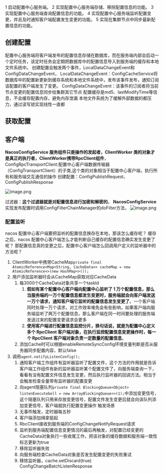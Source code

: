 1 启动配置中心服务端。
2 实现配置中心服务端存储、移除配置信息的功能。
3 实现配置中心服务端查询配置信息的功能。
4 实现配置中心服务端监听配置变更，并且及时通知客户端配置发生变更的功能。
5 实现在集群节点中同步最新配置信息的功能。
## 创建配置
配置中心服务端将客户端发布的配置信息存储在数据库，而在服务端内部会启动一个定时任务，该定时任务会定期把数据库中的配置信息导入到服务端的缓存和本地文件系统中。
创建配置会触发两个事件，LocalDataChangeEvent和ConfigDataChangeEvent，
LocalDataChangeEvent：ConfigCacheService将数据库中的配置新更新到缓存系统和本地文件系统中，发布该事件发布，通知订阅该配置的客户端发生了变更。
ConfigDataChangeEvent：该事件的订阅者将当前节点变更的配置信息同步给集群其它节点
配置缓存是md5、lastModifyTime等信息，不会缓存配置内存，避免内存泄漏
本地文件系统为了缓解外部数据的都压力，通过读写锁实现线性一直都
## 获取配置

## 客户端
**NacosConfigService 服务组件只是操作的发起者，ClientWorker 类的对象才是真正的执行者，ClientWorker携带RpcClient组件**，
ConfigRpcTransportClient:配置中心客户端数据传输器（ConfigTransportClient）的子类,这个类的对象相当于配置中心客户端，执行所有和服务端交互通信的操作
创建配置：ConfigPublishRequest、ConfigPublishResponse

![image.png](https://note-java.oss-cn-beijing.aliyuncs.com/img/20241208200629.png)

过滤器：**这个过滤器就是对配置信息进行加密和解密的**。
**NacosConfigService**实现发布配置时调用ConfigFilterChainManager的doFilter方法，
![image.png](https://note-java.oss-cn-beijing.aliyuncs.com/img/20241208200822.png)
### 配置监听
nacos 配置中心客户端要把监听的配置信息换存在本地，那该怎么缓存呢？
缓存之后，nacos 配置中心客户端怎么才能判断自己缓存的配置信息确实发生变更了呢？
那配置信息真的变更之后，配置中心客户端怎么回调用户定义的监听器中的方法呢？

1. ClientWorker中携带CacheMap`private final AtomicReference<Map<String, CacheData>> cacheMap = new AtomicReference<>(new HashMap<>());` 
2. 用户添加监听器时会从CacheMap获取对应CacheData
	1. 每3000个CacheData对象共享一个taskId
		1. **假如有某个配置中心客户端向配置中心监听了 1 万个配置信息，那么当服务端的一万个配置信息都发生变更时，服务端就会向客户端发送一万个请求，通知客户端它监听的配置信息发生变更了**。一个客户端同时处理一万个请求，对工作效率难免会有些影响，如果客户端向服务端监听了两万个配置信息，那么客户端在同一时间要处理的服务端发送过来的配置变更请求会更多
		2. **使用客户端进行配置信息监控分片，换句话说，就是为配置中心定义多个 RpcClient 客户端对象，在执行监控配置信息变更操作时，每一个 RpcClient 客户端对象负责一定数量的配置信息**。
	2. 添加Cache时可以根据enableRemoteSyncConfig环境变量判断是否从服务器同步配置内容，默认false
3. 调用`agent.notifyListenConfig();`
	1. 通知客户端工作组件有监听器监听了配置文件，这个方法的作用就是告诉客户端工作组件有新的监听器监听某个配置文件了，向服务端查询一下，看看有没有配置文件信息发生变更，然后执行监听器的回调方法。相当于会触发检查全量带有监听器的配置变更
	2. 向agent阻塞队列`private final BlockingQueue<Object> listenExecutebell = new ArrayBlockingQueue<>(1);`中添加变更信号，这个阻塞队列只用来存放变更信号，配置文件发生变更后就会向该队列添加变更信号，客户端就执行配置变更操作
	触发场景
	1. 无事件触发，定时器每五秒
	2. 客户端添加缉拿挺起
	3. RbcClient接收到服务端的ConfigChangeNotifyRequest请求
	4. 监听到服务端配置信息变更情况的最后再触发，对配置已经变更的CacheData对象执行一些收尾工作，把该对象的缓存数据和服务端一致性标志更新为true
	5. 移除监听器失败
	6. 向服务端检查CacheData对象是否发生配置变更的失败重试
	7. 移除监听器，cache.setDiscard(true)
ConfigChangeBatchListenResponse
